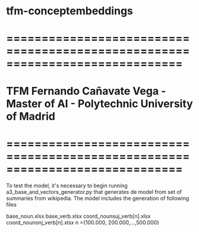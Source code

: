 # tfm-conceptembeddings
# =============================================================================
# TFM Fernando Cañavate Vega - Master of AI - Polytechnic University of Madrid
# =============================================================================

To test the model, it's necessary to begin running a3_base_and_vectors_generator.py that generates de model from set of summaries from wikipedia.
The model includes the generation of following files

base_noun.xlsx
base_verb.xlsx
coord_nounsuj_verb[n].xlsx
coord_nounonj_verb[n].xlsx
n ={100.000, 200.000,...,500.000}
